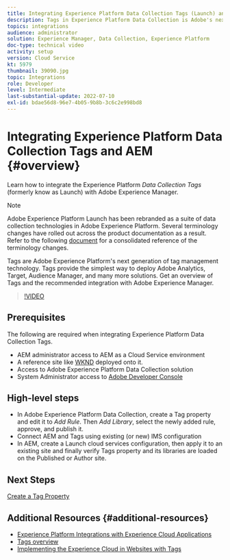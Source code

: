 ```yaml
---
title: Integrating Experience Platform Data Collection Tags (Launch) and AEM
description: Tags in Experience Platform Data Collection is Adobe's next-generation tag management solution and the best way to deploy Adobe Analytics, Target, Audience Manager, and many more solutions. Get an overview of Tags (formerly know as Launch) and the recommended integration with Adobe Experience Manager.
topics: integrations
audience: administrator
solution: Experience Manager, Data Collection, Experience Platform
doc-type: technical video
activity: setup
version: Cloud Service
kt: 5979
thumbnail: 39090.jpg
topic: Integrations
role: Developer
level: Intermediate
last-substantial-update: 2022-07-10
exl-id: bdae56d8-96e7-4b05-9b8b-3c6c2e998bd8
---
```

# Integrating Experience Platform Data Collection Tags and AEM {#overview}

Learn how to integrate the Experience Platform _Data Collection Tags_ (formerly know as Launch) with Adobe Experience Manager.

>[!NOTE]
>
>Adobe Experience Platform Launch has been rebranded as a suite of data collection technologies in Adobe Experience Platform. Several terminology changes have rolled out across the product documentation as a result. Refer to the following [document](https://experienceleague.adobe.com/docs/experience-platform/tags/term-updates.html) for a consolidated reference of the terminology changes.


Tags are Adobe Experience Platform's next generation of tag management technology. Tags provide the simplest way to deploy Adobe Analytics, Target, Audience Manager, and many more solutions. Get an overview of Tags and the recommended integration with Adobe Experience Manager.

>[!VIDEO](https://video.tv.adobe.com/v/3417061?quality=12&learn=on)


## Prerequisites

The following are required when integrating Experience Platform Data Collection Tags.

+ AEM administrator access to AEM as a Cloud Service environment
+ A reference site like [WKND](https://github.com/adobe/aem-guides-wknd) deployed onto it.
+ Access to Adobe Experience Platform Data Collection solution
+ System Administrator access to [Adobe Developer Console](https://developer.adobe.com/developer-console/)


## High-level steps

+ In Adobe Experience Platform Data Collection, create a Tag property and edit it to _Add Rule_. Then _Add Library_, select the newly added rule, approve, and publish it.
+ Connect AEM and Tags using existing (or new) IMS configuration
+ In AEM, create a Launch cloud services configuration, then apply it to an existing site and finally verify Tags property and its libraries are loaded on the Published or Author site.

## Next Steps

[Create a Tag Property](create-tag-property.md)

## Additional Resources {#additional-resources}

+ [Experience Platform Integrations with Experience Cloud Applications](https://experienceleague.adobe.com/docs/platform-learn/tutorials/intro-to-platform/integrations-with-experience-cloud-applications.html)
+ [Tags overview](https://experienceleague.adobe.com/docs/experience-platform/tags/home.html)
+ [Implementing the Experience Cloud in Websites with Tags](https://experienceleague.adobe.com/docs/platform-learn/implement-in-websites/overview.html)

